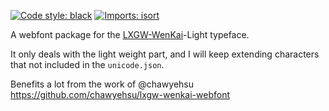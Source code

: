 [![Code style: black](https://img.shields.io/badge/code%20style-black-000000.svg)](https://github.com/psf/black)
[![Imports: isort](https://img.shields.io/badge/%20imports-isort-%231674b1?style=flat&labelColor=ef8336)](https://pycqa.github.io/isort/)

A webfont package for the [LXGW-WenKai](https://github.com/lxgw/LxgwWenKai)-Light typeface.

It only deals with the light weight part, and I will keep extending characters that not included in the `unicode.json`.

Benefits a lot from the work of @chawyehsu https://github.com/chawyehsu/lxgw-wenkai-webfont